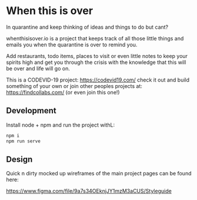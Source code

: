 # When this is over

In quarantine and keep thinking of ideas and things to do but cant?

whenthisisover.io is a project that keeps track of all those little things and emails you when the quarantine is over to remind you.

Add restaurants, todo items, places to visit or even little notes to keep your spirits high and get you through the crisis with the knowledge that this will be over and life will go on.

This is a CODEVID-19 project: https://codevid19.com/ check it out and build something of your own or join other peoples projects at: https://findcollabs.com/ (or even join this one!)

## Development

Install node + npm and run the project withL:

```bash
npm i
npm run serve
```

## Design

Quick n dirty mocked up wireframes of the main project pages can be found here:

https://www.figma.com/file/9a7s34OEknjJY1mzM3aCUS/Styleguide
